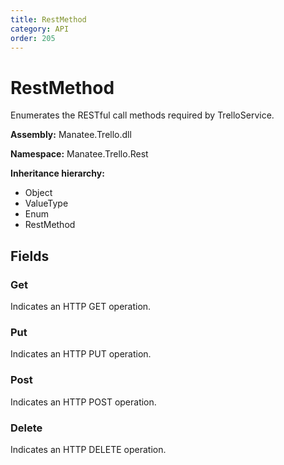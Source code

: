 ```yaml
---
title: RestMethod
category: API
order: 205
---
```


# RestMethod

Enumerates the RESTful call methods required by TrelloService.

**Assembly:** Manatee.Trello.dll

**Namespace:** Manatee.Trello.Rest

**Inheritance hierarchy:**

- Object
- ValueType
- Enum
- RestMethod

## Fields

### Get

Indicates an HTTP GET operation.

### Put

Indicates an HTTP PUT operation.

### Post

Indicates an HTTP POST operation.

### Delete

Indicates an HTTP DELETE operation.

